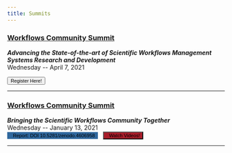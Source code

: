 ```yaml
---
title: Summits
---
```


<div class="surveys" markdown="1">

### [Workflows Community Summit](/summits/technical)
_**Advancing the State-of-the-art of Scientific Workflows Management Systems Research and Development**_
<br/>
Wednesday -- April 7, 2021

<button onclick="window.open('https://forms.gle/7DDuZqMbxBC8zmvx6')"
class="btn btn-success register small" style="font-size: 0.8em">Register Here!
</button>


---

### [Workflows Community Summit](/summits/community)
_**Bringing the Scientific Workflows Community Together**_
<br/>
Wednesday -- January 13, 2021<br/>
<button onclick="window.open('https://doi.org/10.5281/zenodo.4606958')"
class="btn btn-danger register" style="font-size: 0.8em; background-color: #2F679D; border: 1px solid #2F679D">
<i class="fas fa-file-pdf" style="color: #fff !important"></i>&nbsp;&nbsp;Report: DOI 10.5281/zenodo.4606958 
</button>&nbsp;&nbsp;
<button onclick="window.open('https://youtu.be/iQpdxML01i0?list=PLAtmuqHExRvNf5zmggm2VwDedGoibO69U')"
class="btn btn-danger register" style="font-size: 0.8em; background-color: #a71d2a">
<i class="fab fa-youtube" style="color: #fff !important"></i>&nbsp;&nbsp;Watch Videos!
</button>

---

</div>
